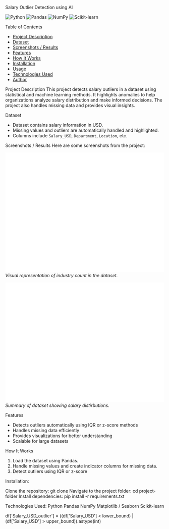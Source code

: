 Salary Outlier Detection using AI

![Python](https://img.shields.io/badge/Python-3.11-blue)
![Pandas](https://img.shields.io/badge/Pandas-1.5.3-green)
![NumPy](https://img.shields.io/badge/NumPy-1.26.0-orange)
![Scikit-learn](https://img.shields.io/badge/Scikit--learn-1.3.2-yelllow)

Table of Contents
- [Project Description](#project-description)
- [Dataset](#dataset)
- [Screenshots / Results](#screenshots--results)
- [Features](#features)
- [How It Works](#how-it-works)
- [Installation](#installation)
- [Usage](#usage)
- [Technologies Used](#technologies-used)
- [Author](#author)

Project Description
This project detects salary outliers in a dataset using statistical and machine learning methods. It highlights anomalies to help organizations analyze salary distribution and make informed decisions. The project also handles missing data and provides visual insights.

Dataset
- Dataset contains salary information in USD.
- Missing values and outliers are automatically handled and highlighted.
- Columns include `Salary_USD`, `Department`, `Location`, etc.

Screenshots / Results
Here are some screenshots from the project:

![Salary Outlier Plot](images/industry_count.png)  
*Visual representation of industry count in the dataset.*

![Data Overview](images/salary_boxplot.png)  
*Summary of dataset showing salary distirbutions.*

Features
- Detects outliers automatically using IQR or z-score methods
- Handles missing data efficiently
- Provides visualizations for better understanding
- Scalable for large datasets

How It Works
1. Load the dataset using Pandas.
2. Handle missing values and create indicator columns for missing data.
3. Detect outliers using IQR or z-score

Installation:

Clone the repository:
    git clone <your-repo-link>
Navigate to the project folder:
    cd project-folder
Install dependencies:
    pip install -r requirements.txt

Technologies Used:
     Python
     Pandas
     NumPy
     Matplotlib / Seaborn
     Scikit-learn
   
   df['Salary_USD_outlier'] = ((df['Salary_USD'] < lower_bound) | (df['Salary_USD'] > upper_bound)).astype(int)
